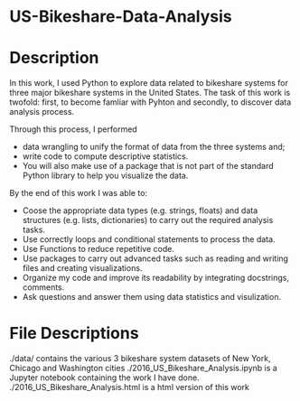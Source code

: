 # US-Bikeshare-Data-Analysis


# Description

In this work, I used Python to explore data related to bikeshare systems for three major bikeshare systems in the United States. The task of this work is twofold: first, to become famliar with Pyhton and secondly, to discover data analysis process.

Through this process, I performed 

* data wrangling to unify the format of data from the three systems and;
* write code to compute descriptive statistics.
* You will also make use of a package that is not part of the standard Python library to help you visualize the data.

By the end of this work I was able to:

* Coose the appropriate data types (e.g. strings, floats) and data structures (e.g. lists, dictionaries) to carry out the required analysis tasks.
* Use correctly loops and conditional statements to process the data.
* Use Functions to reduce repetitive code.
* Use packages to carry out advanced tasks such as reading and writing files and creating visualizations.
* Organize my code and improve its readability by integrating docstrings, comments.
* Ask questions and answer them using data statistics and visulization.

# File Descriptions

./data/ contains the various 3 bikeshare system datasets of New York, Chicago and Washington cities
./2016_US_Bikeshare_Analysis.ipynb is a Jupyter notebook containing the work I have done. 
./2016_US_Bikeshare_Analysis.html is a html version of this work

